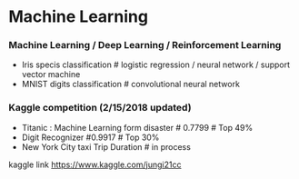 # Machine Learning

### Machine Learning / Deep Learning / Reinforcement Learning
  - Iris specis classification # logistic regression / neural network / support vector machine
  - MNIST digits classification # convolutional neural network
  
### Kaggle competition (2/15/2018 updated)
  - Titanic : Machine Learning form disaster # 0.7799 # Top 49%
  - Digit Recognizer #0.9917 # Top 30%
  - New York City taxi Trip Duration # in process

kaggle link
https://www.kaggle.com/jungi21cc
